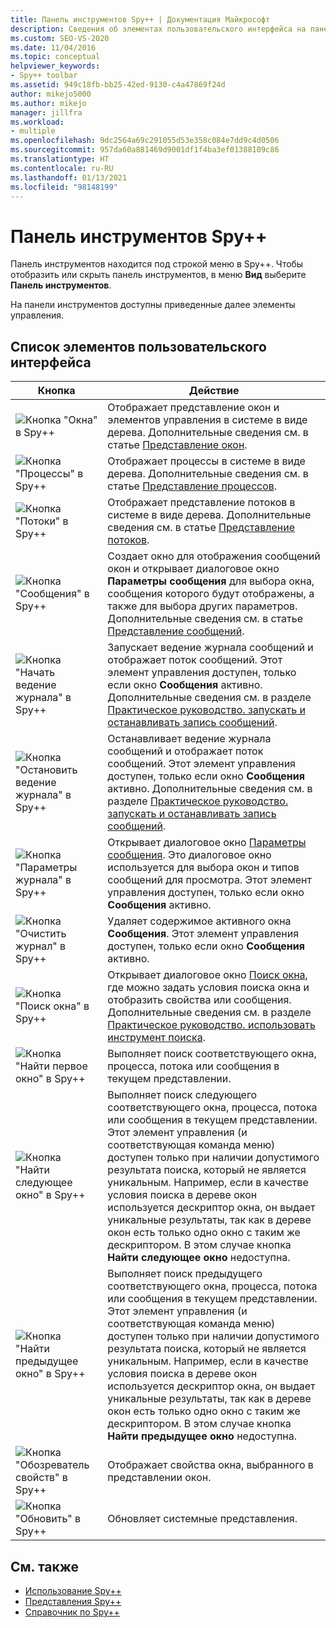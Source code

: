 ```yaml
---
title: Панель инструментов Spy++ | Документация Майкрософт
description: Сведения об элементах пользовательского интерфейса на панели инструментов Spy++, которая отображается в строке меню. Чтобы отобразить или скрыть панель инструментов, в меню Вид выберите Панель инструментов.
ms.custom: SEO-VS-2020
ms.date: 11/04/2016
ms.topic: conceptual
helpviewer_keywords:
- Spy++ toolbar
ms.assetid: 949c18fb-bb25-42ed-9130-c4a47869f24d
author: mikejo5000
ms.author: mikejo
manager: jillfra
ms.workload:
- multiple
ms.openlocfilehash: 9dc2564a69c291055d53e358c084e7dd9c4d0506
ms.sourcegitcommit: 957da60a881469d9001df1f4ba3ef01388109c86
ms.translationtype: HT
ms.contentlocale: ru-RU
ms.lasthandoff: 01/13/2021
ms.locfileid: "98148199"
---
```

# <a name="spy-toolbar"></a>Панель инструментов Spy++
Панель инструментов находится под строкой меню в Spy++. Чтобы отобразить или скрыть панель инструментов, в меню **Вид** выберите **Панель инструментов**.

 На панели инструментов доступны приведенные далее элементы управления.

## <a name="uielement-list"></a>Список элементов пользовательского интерфейса

|Кнопка|Действие|
|------------|------------|
|![Кнопка "Окна" в Spy++](../debugger/media/icon_spy--_windows.gif "Icon_Spy++_Windows")|Отображает представление окон и элементов управления в системе в виде дерева. Дополнительные сведения см. в статье [Представление окон](../debugger/windows-view.md).|
|![Кнопка "Процессы" в Spy++](../debugger/media/icon_spy--_processes.gif "Icon_Spy++_Processes")|Отображает процессы в системе в виде дерева. Дополнительные сведения см. в статье [Представление процессов](../debugger/processes-view.md).|
|![Кнопка "Потоки" в Spy++](../debugger/media/icon_spy--_threads.gif "Icon_Spy++_Threads")|Отображает представление потоков в системе в виде дерева. Дополнительные сведения см. в статье [Представление потоков](../debugger/threads-view.md).|
|![Кнопка "Сообщения" в Spy++](../debugger/media/icon_spy--_messages.gif "Icon_Spy++_Messages")|Создает окно для отображения сообщений окон и открывает диалоговое окно **Параметры сообщения** для выбора окна, сообщения которого будут отображены, а также для выбора других параметров. Дополнительные сведения см. в статье [Представление сообщений](../debugger/messages-view.md).|
|![Кнопка "Начать ведение журнала" в Spy++](../debugger/media/icon_spy--_startlog.gif "Icon_Spy++_StartLog")|Запускает ведение журнала сообщений и отображает поток сообщений. Этот элемент управления доступен, только если окно **Сообщения** активно. Дополнительные сведения см. в разделе [Практическое руководство. запускать и останавливать запись сообщений](../debugger/how-to-start-and-stop-the-message-log-display.md).|
|![Кнопка "Остановить ведение журнала" в Spy++](../debugger/media/icon_spy--_stoplog.gif "Icon_Spy++_StopLog")|Останавливает ведение журнала сообщений и отображает поток сообщений. Этот элемент управления доступен, только если окно **Сообщения** активно. Дополнительные сведения см. в разделе [Практическое руководство. запускать и останавливать запись сообщений](../debugger/how-to-start-and-stop-the-message-log-display.md).|
|![Кнопка "Параметры журнала" в Spy++](../debugger/media/icon_spy--_logoptions.gif "Icon_Spy++_LogOptions")|Открывает диалоговое окно [Параметры сообщения](../debugger/message-options-dialog-box.md). Это диалоговое окно используется для выбора окон и типов сообщений для просмотра. Этот элемент управления доступен, только если окно **Сообщения** активно.|
|![Кнопка "Очистить журнал" в Spy++](../debugger/media/spy--_clearlog.gif "Spy++_ClearLog")|Удаляет содержимое активного окна **Сообщения**. Этот элемент управления доступен, только если окно **Сообщения** активно.|
|![Кнопка "Поиск окна" в Spy++](../debugger/media/icon_spy--_findwindow.gif "Icon_Spy++_FindWindow")|Открывает диалоговое окно [Поиск окна](../debugger/find-window-dialog-box.md), где можно задать условия поиска окна и отобразить свойства или сообщения. Дополнительные сведения см. в разделе [Практическое руководство. использовать инструмент поиска](../debugger/how-to-use-the-finder-tool.md).|
|![Кнопка "Найти первое окно" в Spy++](../debugger/media/icon_spy--_window.gif "Icon_Spy++_Window")|Выполняет поиск соответствующего окна, процесса, потока или сообщения в текущем представлении.|
|![Кнопка "Найти следующее окно" в Spy++](../debugger/media/icon_spy--_nextwindow.gif "Icon_Spy++_NextWindow")|Выполняет поиск следующего соответствующего окна, процесса, потока или сообщения в текущем представлении. Этот элемент управления (и соответствующая команда меню) доступен только при наличии допустимого результата поиска, который не является уникальным. Например, если в качестве условия поиска в дереве окон используется дескриптор окна, он выдает уникальные результаты, так как в дереве окон есть только одно окно с таким же дескриптором. В этом случае кнопка **Найти следующее окно** недоступна.|
|![Кнопка "Найти предыдущее окно" в Spy++](../debugger/media/icon_spy--_prevwindow.gif "Icon_Spy++_PrevWindow")|Выполняет поиск предыдущего соответствующего окна, процесса, потока или сообщения в текущем представлении. Этот элемент управления (и соответствующая команда меню) доступен только при наличии допустимого результата поиска, который не является уникальным. Например, если в качестве условия поиска в дереве окон используется дескриптор окна, он выдает уникальные результаты, так как в дереве окон есть только одно окно с таким же дескриптором. В этом случае кнопка **Найти предыдущее окно** недоступна.|
|![Кнопка "Обозреватель свойств" в Spy++](../debugger/media/icon_spy--_propexp.gif "Icon_Spy++_PropExp")|Отображает свойства окна, выбранного в представлении окон.|
|![Кнопка "Обновить" в Spy++](../debugger/media/icon_spy--_refresh.gif "Icon_Spy++_Refresh")|Обновляет системные представления.|

## <a name="see-also"></a>См. также
- [Использование Spy++](../debugger/using-spy-increment.md)
- [Представления Spy++](../debugger/spy-increment-views.md)
- [Справочник по Spy++](../debugger/spy-increment-reference.md)